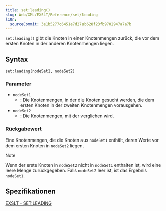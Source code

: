 ```yaml
---
title: set:leading()
slug: Web/XML/EXSLT/Reference/set/leading
l10n:
  sourceCommit: 3e1b5277c6451e7d27ab628f23fb9702947a7a7b
---
```


`set:leading()` gibt die Knoten in einer Knotenmengen zurück, die vor dem ersten Knoten in der anderen Knotenmengen liegen.

## Syntax

```js-nolint
set:leading(nodeSet1, nodeSet2)
```

### Parameter

- `nodeSet1`
  - : Die Knotenmengen, in der die Knoten gesucht werden, die dem ersten Knoten in der zweiten Knotenmengen vorausgehen.
- `nodeSet2`
  - : Die Knotenmengen, mit der verglichen wird.

### Rückgabewert

Eine Knotenmengen, die die Knoten aus `nodeSet1` enthält, deren Werte vor dem ersten Knoten in `nodeSet2` liegen.

> [!NOTE]
> Wenn der erste Knoten in `nodeSet2` nicht in `nodeSet1` enthalten ist, wird eine leere Menge zurückgegeben. Falls `nodeSet2` leer ist, ist das Ergebnis `nodeSet1`.

## Spezifikationen

[EXSLT - SET:LEADING](https://exslt.github.io/set/functions/leading/index.html)
